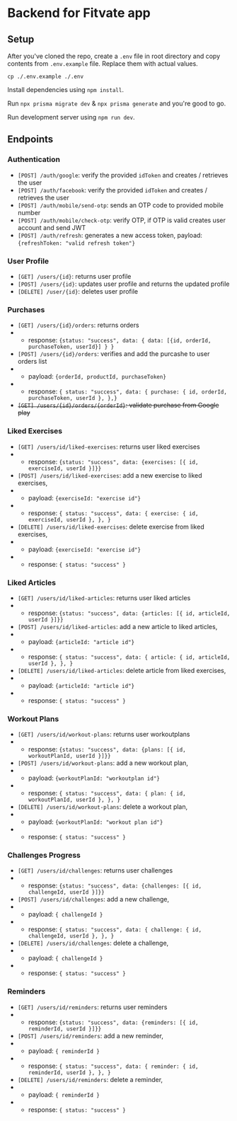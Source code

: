 # Backend for Fitvate app

## Setup

After you've cloned the repo, create a `.env` file in root directory and copy contents from `.env.example` file. Replace them with actual values.

`cp ./.env.example ./.env`

Install dependencies using `npm install`.

Run `npx prisma migrate dev` & `npx prisma generate` and you're good to go.

Run development server using `npm run dev`.

## Endpoints

### Authentication

- `[POST] /auth/google`: verify the provided `idToken` and creates / retrieves the user
- `[POST] /auth/facebook`: verify the provided `idToken` and creates / retrieves the user
- `[POST] /auth/mobile/send-otp`: sends an OTP code to provided mobile number
- `[POST] /auth/mobile/check-otp`: verify OTP, if OTP is valid creates user account and send JWT
- `[POST] /auth/refresh`: generates a new access token, payload: `{refreshToken: "valid refresh token"}`

### User Profile

- `[GET] /users/{id}`: returns user profile
- `[POST] /users/{id}`: updates user profile and returns the updated profile
- `[DELETE] /user/{id}`: deletes user profile

### Purchases

- `[GET] /users/{id}/orders`: returns orders
- - response: `{status: "success", data: { data: [{id, orderId, purchaseToken, userId}] } }`
- `[POST] /users/{id}/orders`: verifies and add the purcashe to user orders list
- - payload: `{orderId, productId, purchaseToken}`
- - response: `{ status: "success", data: { purchase: { id, orderId, purchaseToken, userId }, },}`
- ~~`[GET] /users/{id}/orders/{orderId}`: validate purchase from Google play~~

### Liked Exercises

- `[GET] /users/id/liked-exercises`: returns user liked exercises
- - response: `{status: "success", data: {exercises: [{ id, exerciseId, userId }]}}`
- `[POST] /users/id/liked-exercises`: add a new exercise to liked exercises,
- - payload: `{exerciseId: "exercise id"}`
- - response: `{ status: "success", data: { exercise: { id, exerciseId, userId }, }, }`
- `[DELETE] /users/id/liked-exercises`: delete exercise from liked exercises,
- - payload: `{exerciseId: "exercise id"}`
- - response: `{ status: "success" }`

### Liked Articles

- `[GET] /users/id/liked-articles`: returns user liked articles
- - response: `{status: "success", data: {articles: [{ id, articleId, userId }]}}`
- `[POST] /users/id/liked-articles`: add a new article to liked articles,
- - payload: `{articleId: "article id"}`
- - response: `{ status: "success", data: { article: { id, articleId, userId }, }, }`
- `[DELETE] /users/id/liked-articles`: delete article from liked exercises,
- - payload: `{articleId: "article id"}`
- - response: `{ status: "success" }`

### Workout Plans

- `[GET] /users/id/workout-plans`: returns user workoutplans
- - response: `{status: "success", data: {plans: [{ id, workoutPlanId, userId }]}}`
- `[POST] /users/id/workout-plans`: add a new workout plan,
- - payload: `{workoutPlanId: "workoutplan id"}`
- - response: `{ status: "success", data: { plan: { id, workoutPlanId, userId }, }, }`
- `[DELETE] /users/id/workout-plans`: delete a workout plan,
- - payload: `{workoutPlanId: "workout plan id"}`
- - response: `{ status: "success" }`

### Challenges Progress

- `[GET] /users/id/challenges`: returns user challenges
- - response: `{status: "success", data: {challenges: [{ id, challengeId, userId }]}}`
- `[POST] /users/id/challenges`: add a new challenge,
- - payload: `{ challengeId }`
- - response: `{ status: "success", data: { challenge: { id, challengeId, userId }, }, }`
- `[DELETE] /users/id/challenges`: delete a challenge,
- - payload: `{ challengeId }`
- - response: `{ status: "success" }`

### Reminders

- `[GET] /users/id/reminders`: returns user reminders
- - response: `{status: "success", data: {reminders: [{ id, reminderId, userId }]}}`
- `[POST] /users/id/reminders`: add a new reminder,
- - payload: `{ reminderId }`
- - response: `{ status: "success", data: { reminder: { id, reminderId, userId }, }, }`
- `[DELETE] /users/id/reminders`: delete a reminder,
- - payload: `{ reminderId }`
- - response: `{ status: "success" }`
